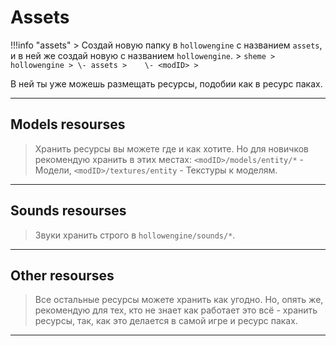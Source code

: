 # Assets

!!!info "assets"
	> Создай новую папку в `hollowengine` с названием `assets`, и в ней же создай новую с названием `hollowengine`.
	> ```sheme
	> hollowengine
	> \- assets
	>    \- <modID>
	> ```

В ней ты уже можешь размещать ресурсы, подобии как в ресурс паках.

---

## Models resourses

> Хранить ресурсы вы можете где и как хотите. Но для новичков рекомендую хранить в этих местах:
> `<modID>/models/entity/*` - Модели,
> `<modID>/textures/entity` - Текстуры к моделям.

---

## Sounds resourses

> Звуки хранить строго в `hollowengine/sounds/*`.

---

## Other resourses

> Все остальные ресурсы можете хранить как угодно. Но, опять же, рекомендую для тех, кто не знает как работает это всё - хранить ресурсы, так, как это делается в самой игре и ресурс паках.

---
